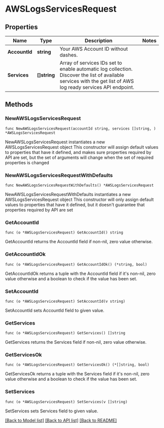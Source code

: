 # AWSLogsServicesRequest

## Properties

Name | Type | Description | Notes
------------ | ------------- | ------------- | -------------
**AccountId** | **string** | Your AWS Account ID without dashes. | 
**Services** | **[]string** | Array of services IDs set to enable automatic log collection. Discover the list of available services with the get list of AWS log ready services API endpoint. | 

## Methods

### NewAWSLogsServicesRequest

`func NewAWSLogsServicesRequest(accountId string, services []string, ) *AWSLogsServicesRequest`

NewAWSLogsServicesRequest instantiates a new AWSLogsServicesRequest object
This constructor will assign default values to properties that have it defined,
and makes sure properties required by API are set, but the set of arguments
will change when the set of required properties is changed

### NewAWSLogsServicesRequestWithDefaults

`func NewAWSLogsServicesRequestWithDefaults() *AWSLogsServicesRequest`

NewAWSLogsServicesRequestWithDefaults instantiates a new AWSLogsServicesRequest object
This constructor will only assign default values to properties that have it defined,
but it doesn't guarantee that properties required by API are set

### GetAccountId

`func (o *AWSLogsServicesRequest) GetAccountId() string`

GetAccountId returns the AccountId field if non-nil, zero value otherwise.

### GetAccountIdOk

`func (o *AWSLogsServicesRequest) GetAccountIdOk() (*string, bool)`

GetAccountIdOk returns a tuple with the AccountId field if it's non-nil, zero value otherwise
and a boolean to check if the value has been set.

### SetAccountId

`func (o *AWSLogsServicesRequest) SetAccountId(v string)`

SetAccountId sets AccountId field to given value.


### GetServices

`func (o *AWSLogsServicesRequest) GetServices() []string`

GetServices returns the Services field if non-nil, zero value otherwise.

### GetServicesOk

`func (o *AWSLogsServicesRequest) GetServicesOk() (*[]string, bool)`

GetServicesOk returns a tuple with the Services field if it's non-nil, zero value otherwise
and a boolean to check if the value has been set.

### SetServices

`func (o *AWSLogsServicesRequest) SetServices(v []string)`

SetServices sets Services field to given value.



[[Back to Model list]](../README.md#documentation-for-models) [[Back to API list]](../README.md#documentation-for-api-endpoints) [[Back to README]](../README.md)


